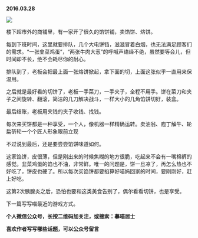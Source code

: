 
          
            
**2016.03.28**



![](//upload-images.jianshu.io/upload_images/51001-00b2190fdab683da.jpg)




楼下超市外的商铺里，有一家开了很久的馅饼铺，卖馅饼、烙饼。

每到下班时间，这里就要排队，几个大电饼铛，滋滋冒着白烟，也无法满足顾客们的需求。“一张韭菜鸡蛋”，“两张牛肉大葱”的呼喊声络绎不绝，虽然要等会儿，但时间却不长，绝不会耗尽你的耐心。

排队到了，老板会把最上面一张烙饼掀起，拿下面的切，上面这张似乎一直用来保温用。

之后就是最好看的切饼了，老板一手菜刀，一手夹子，全程不用手。饼在菜刀和夹子之间旋转、翻滚，简洁的几刀解决战斗，一样大小的几角馅饼切好，装盒。

最后结账，老板用夹钱的夹子收钱、找钱。

每次来买饼都是一种享受，一个人，像机器一样精确运转。卖油翁、庖丁解牛、轮扁斫轮一个个匠人形象眼前立现

不过说到最后，还是要尝尝馅饼味道如何。

这家馅饼，皮很薄，但是刚出来的时候焦糊的地方很脆，吃起来不会有一嘴棉裤的感觉。韭菜鸡蛋的馅也不油，非常鲜。唯一的问题是，饼一旦凉了，再怎么热也不好吃了，饼皮也硬了。所以每次买馅饼都要掐算好喵妈回家的时间，要刚刚好，赶上好吃。

这第2次胰腺炎之后，恐怕也要和这类美食告别了，偶尔看看切饼，也是享受。

下一篇写写喵最近的游戏方式。


**个人微信公众号，长按二维码加关注，或搜索：摹喵居士**

**喜欢作者写写哪些话题，可以公众号留言**




          
        